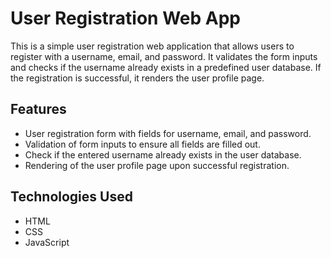 # User Registration Web App

This is a simple user registration web application that allows users to register with a username, email, and password. It validates the form inputs and checks if the username already exists in a predefined user database. If the registration is successful, it renders the user profile page.

## Features

- User registration form with fields for username, email, and password.
- Validation of form inputs to ensure all fields are filled out.
- Check if the entered username already exists in the user database.
- Rendering of the user profile page upon successful registration.

## Technologies Used

- HTML
- CSS
- JavaScript
